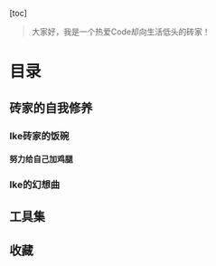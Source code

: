 [toc]

> 大家好，我是一个热爱Code却向生活低头的砖家！

# 目录
##  砖家的自我修养
###  Ike砖家的饭碗
#### 努力给自己加鸡腿
###  Ike的幻想曲
##  工具集
##  收藏

